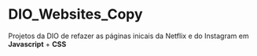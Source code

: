 # DIO_Websites_Copy

Projetos da DIO de refazer as páginas inicais da Netflix e do Instagram em **Javascript** + **CSS**
